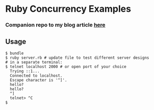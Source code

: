 # Ruby Concurrency Examples
### Companion repo to my blog article [here](https://www.jakebills.com/posts/server_applications_in_ruby/)
## Usage
```shell
$ bundle
$ ruby server.rb # update file to test different server designs
# in a separate terminal:
$ telnet localhost 2000 # or open port of your choice
  Trying ::1...
  Connected to localhost.
  Escape character is '^]'.
  hello?
  hello?
  ^]
  telnet> ^C
$
```